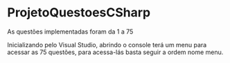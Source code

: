 # ProjetoQuestoesCSharp

As questões implementadas foram da 1 a 75

Inicializando pelo Visual Studio, abrindo o console terá um menu para acessar as 75 questões, para acessa-lás basta seguir a ordem nome menu.
